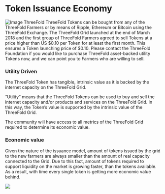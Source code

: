 # Token Issuance Economy

![Image](https://github.com/threefoldfoundation/info_tokens/blob/master/docs/img/token_cycle.png?raw=true)
ThreeFold
ThreeFold Tokens can be bought from any of the ThreeFold Farmers or by means of Ripple, Ethereum or Bitcoin using the ThreeFold Exchange. The ThreeFold Grid launched at the end of March 2018 and the first group of ThreeFold Farmers agreed to sell Tokens at a price higher than US $0.10 per Token for at least the first month. This ensures a Token launching price of $0.10.  Please contact the ThreeFold Foundation if you would like to purchase ThreeFold asset-backed utility Tokens now, and we can point you to Farmers who are willing to sell.

### Utility Driven
The ThreeFold Token has tangible, intrinsic value as it is backed by the internet capacity on the ThreeFold Grid. 

“Utility” means that the ThreeFold Tokens can be used to buy and sell the internet capacity and/or products and services on the ThreeFold Grid. In this way, the Token’s value is supported by the intrinsic value of the ThreeFold Grid.

The community will have access to all metrics of the ThreeFold Grid required to determine its economic value.

### Economic value

Given the nature of the issuance model, amount of tokens issued by the grid to the new farmers are always smaller than the amount of real capacity connected to the Grid. 
Due to this fact, amount of tokens required to support liquidity on the market is growing faster, than the tokens available. As a result, with time every single token is getting more economic value behind.  

![](https://github.com/threefoldfoundation/info_tokens/blob/master/docs/img/token_issuance_economy.png?raw=true)
